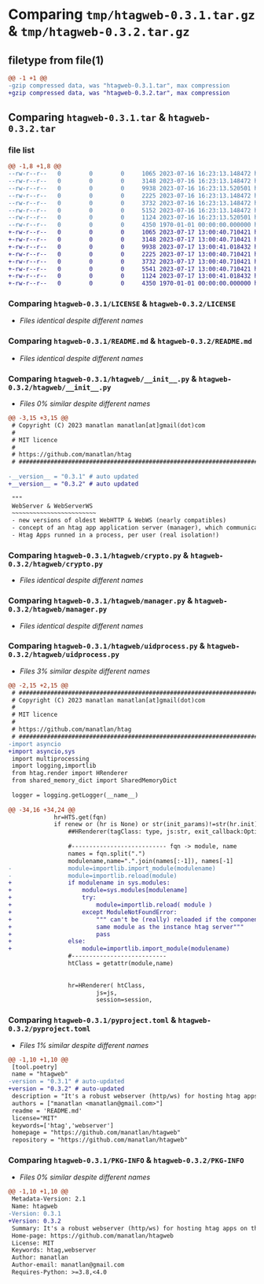 # Comparing `tmp/htagweb-0.3.1.tar.gz` & `tmp/htagweb-0.3.2.tar.gz`

## filetype from file(1)

```diff
@@ -1 +1 @@
-gzip compressed data, was "htagweb-0.3.1.tar", max compression
+gzip compressed data, was "htagweb-0.3.2.tar", max compression
```

## Comparing `htagweb-0.3.1.tar` & `htagweb-0.3.2.tar`

### file list

```diff
@@ -1,8 +1,8 @@
--rw-r--r--   0        0        0     1065 2023-07-16 16:23:13.148472 htagweb-0.3.1/LICENSE
--rw-r--r--   0        0        0     3148 2023-07-16 16:23:13.148472 htagweb-0.3.1/README.md
--rw-r--r--   0        0        0     9938 2023-07-16 16:23:13.520501 htagweb-0.3.1/htagweb/__init__.py
--rw-r--r--   0        0        0     2225 2023-07-16 16:23:13.148472 htagweb-0.3.1/htagweb/crypto.py
--rw-r--r--   0        0        0     3732 2023-07-16 16:23:13.148472 htagweb-0.3.1/htagweb/manager.py
--rw-r--r--   0        0        0     5152 2023-07-16 16:23:13.148472 htagweb-0.3.1/htagweb/uidprocess.py
--rw-r--r--   0        0        0     1124 2023-07-16 16:23:13.520501 htagweb-0.3.1/pyproject.toml
--rw-r--r--   0        0        0     4350 1970-01-01 00:00:00.000000 htagweb-0.3.1/PKG-INFO
+-rw-r--r--   0        0        0     1065 2023-07-17 13:00:40.710421 htagweb-0.3.2/LICENSE
+-rw-r--r--   0        0        0     3148 2023-07-17 13:00:40.710421 htagweb-0.3.2/README.md
+-rw-r--r--   0        0        0     9938 2023-07-17 13:00:41.018432 htagweb-0.3.2/htagweb/__init__.py
+-rw-r--r--   0        0        0     2225 2023-07-17 13:00:40.710421 htagweb-0.3.2/htagweb/crypto.py
+-rw-r--r--   0        0        0     3732 2023-07-17 13:00:40.710421 htagweb-0.3.2/htagweb/manager.py
+-rw-r--r--   0        0        0     5541 2023-07-17 13:00:40.710421 htagweb-0.3.2/htagweb/uidprocess.py
+-rw-r--r--   0        0        0     1124 2023-07-17 13:00:41.018432 htagweb-0.3.2/pyproject.toml
+-rw-r--r--   0        0        0     4350 1970-01-01 00:00:00.000000 htagweb-0.3.2/PKG-INFO
```

### Comparing `htagweb-0.3.1/LICENSE` & `htagweb-0.3.2/LICENSE`

 * *Files identical despite different names*

### Comparing `htagweb-0.3.1/README.md` & `htagweb-0.3.2/README.md`

 * *Files identical despite different names*

### Comparing `htagweb-0.3.1/htagweb/__init__.py` & `htagweb-0.3.2/htagweb/__init__.py`

 * *Files 0% similar despite different names*

```diff
@@ -3,15 +3,15 @@
 # Copyright (C) 2023 manatlan manatlan[at]gmail(dot)com
 #
 # MIT licence
 #
 # https://github.com/manatlan/htag
 # #############################################################################
 
-__version__ = "0.3.1" # auto updated
+__version__ = "0.3.2" # auto updated
 
 """
 WebServer & WebServerWS
 ~~~~~~~~~~~~~~~~~~~~~~~~
 - new versions of oldest WebHTTP & WebWS (nearly compatibles)
 - concept of an htag app application server (manager), which communicate with child process, with queue
 - Htag Apps runned in a process, per user (real isolation!)
```

### Comparing `htagweb-0.3.1/htagweb/crypto.py` & `htagweb-0.3.2/htagweb/crypto.py`

 * *Files identical despite different names*

### Comparing `htagweb-0.3.1/htagweb/manager.py` & `htagweb-0.3.2/htagweb/manager.py`

 * *Files identical despite different names*

### Comparing `htagweb-0.3.1/htagweb/uidprocess.py` & `htagweb-0.3.2/htagweb/uidprocess.py`

 * *Files 3% similar despite different names*

```diff
@@ -2,15 +2,15 @@
 # #############################################################################
 # Copyright (C) 2023 manatlan manatlan[at]gmail(dot)com
 #
 # MIT licence
 #
 # https://github.com/manatlan/htag
 # #############################################################################
-import asyncio
+import asyncio,sys
 import multiprocessing
 import logging,importlib
 from htag.render import HRenderer
 from shared_memory_dict import SharedMemoryDict
 
 logger = logging.getLogger(__name__)
 
@@ -34,16 +34,24 @@
             hr=HTS.get(fqn)
             if renew or (hr is None) or str(init_params)!=str(hr.init):
                 ##HRenderer(tagClass: type, js:str, exit_callback:Optional[Callable]=None, init= ((),{}), fullerror=False, statics=[], session=None ):
 
                 #--------------------------- fqn -> module, name
                 names = fqn.split(".")
                 modulename,name=".".join(names[:-1]), names[-1]
-                module=importlib.import_module(modulename)
-                module=importlib.reload(module)
+                if modulename in sys.modules:
+                    module=sys.modules[modulename]
+                    try:
+                        module=importlib.reload( module )
+                    except ModuleNotFoundError:
+                        """ can't be (really) reloaded if the component is in the 
+                        same module as the instance htag server"""
+                        pass
+                else:
+                    module=importlib.import_module(modulename)
                 #---------------------------
                 htClass = getattr(module,name)
 
 
                 hr=HRenderer( htClass,
                         js=js,
                         session=session,
```

### Comparing `htagweb-0.3.1/pyproject.toml` & `htagweb-0.3.2/pyproject.toml`

 * *Files 1% similar despite different names*

```diff
@@ -1,10 +1,10 @@
 [tool.poetry]
 name = "htagweb"
-version = "0.3.1" # auto-updated
+version = "0.3.2" # auto-updated
 description = "It's a robust webserver (http/ws) for hosting htag apps on the web (a process by user)"
 authors = ["manatlan <manatlan@gmail.com>"]
 readme = 'README.md'
 license="MIT"
 keywords=['htag','webserver']
 homepage = "https://github.com/manatlan/htagweb"
 repository = "https://github.com/manatlan/htagweb"
```

### Comparing `htagweb-0.3.1/PKG-INFO` & `htagweb-0.3.2/PKG-INFO`

 * *Files 0% similar despite different names*

```diff
@@ -1,10 +1,10 @@
 Metadata-Version: 2.1
 Name: htagweb
-Version: 0.3.1
+Version: 0.3.2
 Summary: It's a robust webserver (http/ws) for hosting htag apps on the web (a process by user)
 Home-page: https://github.com/manatlan/htagweb
 License: MIT
 Keywords: htag,webserver
 Author: manatlan
 Author-email: manatlan@gmail.com
 Requires-Python: >=3.8,<4.0
```

